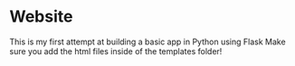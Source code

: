 # Website
This is my first attempt at building a basic app in Python using Flask
<bold> Make sure you add the html files inside of the templates folder!

